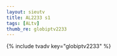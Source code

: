 ```yaml
--- 
layout: sieutv
title: AL2233 s1
tags: [ALtv]
thumb_re: globiptv2233
---
```

{% include tvadv key="globiptv2233" %} 
